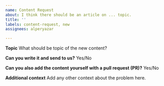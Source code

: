 ```yaml
---
name: Content Request
about: I think there should be an article on ... topic.
title: ''
labels: content-request, new
assignees: alperyazar

---
```


**Topic**
What should be topic of the new content?

**Can you write it and send to us?**
Yes/No

**Can you also add the content yourself with a pull request (PR)?**
Yes/No

**Additional context**
Add any other context about the problem here.
